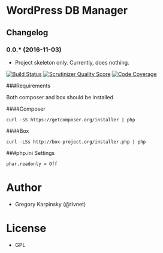 # WordPress DB Manager

## Changelog

### 0.0.* (2016-11-03)

* Project skeleton only. Currently, does nothing.

[![Build Status](https://travis-ci.org/tivnet/wpdb.png?branch=master)](https://travis-ci.org/tivnet/wpdb)
[![Scrutinizer Quality Score](https://scrutinizer-ci.com/g/tivnet/wpdb/badges/quality-score.png?s=18c7986bab3dcf1fe80da346609f9b6a97e3dc19)](https://scrutinizer-ci.com/g/tivnet/wpdb/)
[![Code Coverage](https://scrutinizer-ci.com/g/tivnet/wpdb/badges/coverage.png?s=328ee8e2fabc6ba7acac609a8595a5d2e7af03dd)](https://scrutinizer-ci.com/g/tivnet/wpdb/)

###Requirements

Both composer and box should be installed

####Composer

```
curl -sS https://getcomposer.org/installer | php
```

####Box
```
curl -LSs http://box-project.org/installer.php | php
```

###php.ini Settings
```
phar.readonly = Off
```

# Author

* Gregory Karpinsky (@tivnet)

# License

* GPL
